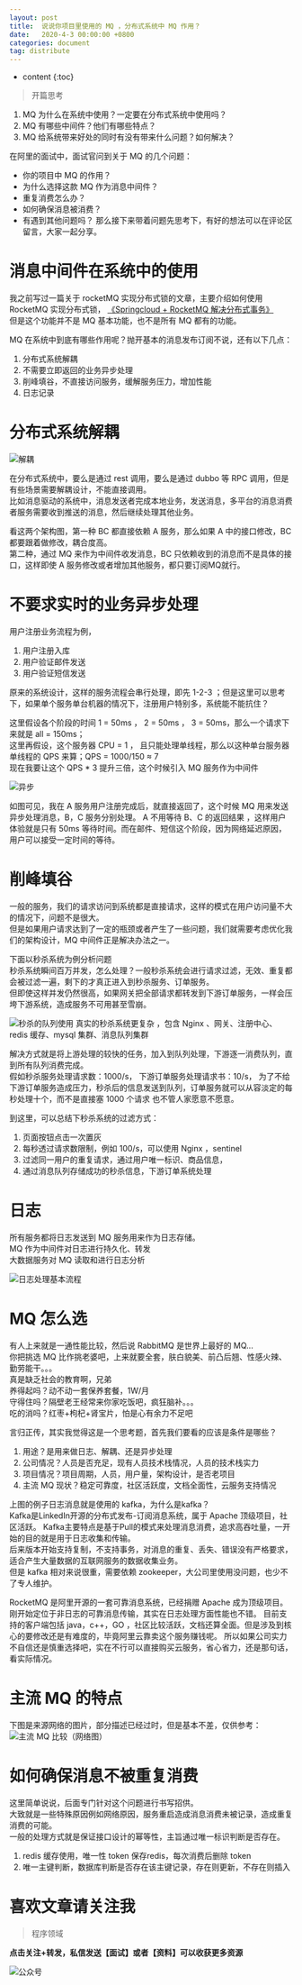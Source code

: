 ```yaml
---
layout: post
title:  说说你项目里使用的 MQ ，分布式系统中 MQ 作用？
date:   2020-4-3 00:00:00 +0800
categories: document
tag: distribute
---
```


* content
{:toc}

>开篇思考
1. MQ 为什么在系统中使用？一定要在分布式系统中使用吗？
2. MQ 有哪些中间件？他们有哪些特点？
3. MQ 给系统带来好处的同时有没有带来什么问题？如何解决？

在阿里的面试中，面试官问到关于 MQ 的几个问题：
* 你的项目中 MQ 的作用？
* 为什么选择这款 MQ 作为消息中间件？
* 重复消费怎么办？
* 如何确保消息被消费？
* 有遇到其他问题吗？
那么接下来带着问题先思考下，有好的想法可以在评论区留言，大家一起分享。

# 消息中间件在系统中的使用
我之前写过一篇关于 rocketMQ 实现分布式锁的文章，主要介绍如何使用 RocketMQ 实现分布式锁，
[《Springcloud + RocketMQ 解决分布式事务》](https://torgor.github.io/2020/03/01/java-springcloud-alibaba-rocketMQ/)  
但是这个功能并不是 MQ 基本功能，也不是所有 MQ 都有的功能。

MQ 在系统中到底有哪些作用呢？抛开基本的消息发布订阅不说，还有以下几点：
1. 分布式系统解耦
2. 不需要立即返回的业务异步处理
3. 削峰填谷，不直接访问服务，缓解服务压力，增加性能
4. 日志记录

# 分布式系统解耦

![解耦](https://torgor.github.io/styles/images/distribute/MQ-解耦.png)

在分布式系统中，要么是通过 rest 调用，要么是通过 dubbo 等 RPC 调用，但是有些场景需要解耦设计，不能直接调用。  
比如消息驱动的系统中，消息发送者完成本地业务，发送消息，多平台的消息消费者服务需要收到推送的消息，然后继续处理其他业务。

看这两个架构图，第一种 BC 都直接依赖 A 服务，那么如果 A 中的接口修改，BC 都要跟着做修改，耦合度高。  
第二种，通过 MQ 来作为中间件收发消息，BC 只依赖收到的消息而不是具体的接口，这样即使 A 服务修改或者增加其他服务，都只要订阅MQ就行。

# 不要求实时的业务异步处理

用户注册业务流程为例，
1. 用户注册入库
2. 用户验证邮件发送 
3. 用户验证短信发送

原来的系统设计，这样的服务流程会串行处理，即先 1-2-3 ；但是这里可以思考下，如果单个服务单台机器的情况下，注册用户特别多，系统能不能抗住？

这里假设各个阶段的时间 1 = 50ms ， 2 = 50ms ， 3 = 50ms，那么一个请求下来就是 all = 150ms；  
这里再假设，这个服务器 CPU = 1 ， 且只能处理单线程，那么以这种单台服务器单线程的 QPS 来算；QPS = 1000/150 ≈ 7  
现在我要让这个 QPS * 3 提升三倍，这个时候引入 MQ 服务作为中间件

![异步](https://torgor.github.io/styles/images/distribute/MQ-sync.png)

如图可见，我在 A 服务用户注册完成后，就直接返回了，这个时候 MQ 用来发送异步处理消息，B，C 服务分别处理。
A 不用等待 B、C 的返回结果 ，这样用户体验就是只有 50ms 等待时间。而在邮件、短信这个阶段，因为网络延迟原因，
用户可以接受一定时间的等待。

# 削峰填谷
一般的服务，我们的请求访问到系统都是直接请求，这样的模式在用户访问量不大的情况下，问题不是很大。  
但是如果用户请求达到了一定的瓶颈或者产生了一些问题，我们就需要考虑优化我们的架构设计，MQ 中间件正是解决办法之一。  

下面以秒杀系统为例分析问题  
秒杀系统瞬间百万并发，怎么处理？一般秒杀系统会进行请求过滤，无效、重复都会被过滤一遍，剩下的才真正进入到秒杀服务、订单服务。  
但即使这样并发仍然很高，如果网关把全部请求都转发到下游订单服务，一样会压垮下游系统，造成服务不可用甚至雪崩。  

![秒杀的队列使用](https://torgor.github.io/styles/images/distribute/MQ-seckill.png)
真实的秒杀系统更复杂 ，包含 Nginx 、网关、注册中心、redis 缓存、mysql 集群、消息队列集群

解决方式就是将上游处理的较快的任务，加入到队列处理，下游逐一消费队列，直到所有队列消费完成。  
假如秒杀服务处理请求数：1000/s，
下游订单服务处理请求书：10/s，
为了不给下游订单服务造成压力，秒杀后的信息发送到队列，订单服务就可以从容淡定的每秒处理十个，而不是直接塞 1000 个请求
也不管人家愿意不愿意。

到这里，可以总结下秒杀系统的过滤方式：
1. 页面按钮点击一次置灰
2. 每秒透过请求数限制，例如 100/s，可以使用 Nginx ，sentinel
3. 过滤同一用户的重复请求，通过用户唯一标识、商品信息，
4. 通过消息队列存储成功的秒杀信息，下游订单系统处理

# 日志
所有服务都将日志发送到 MQ 服务用来作为日志存储。  
MQ 作为中间件对日志进行持久化、转发  
大数据服务对 MQ 读取和进行日志分析

![日志处理基本流程](https://torgor.github.io/styles/images/distribute/MQ-log-deal.png)

# MQ 怎么选
有人上来就是一通性能比较，然后说 RabbitMQ 是世界上最好的 MQ...   
你把挑选 MQ 比作挑老婆吧，上来就要全套，肤白貌美、前凸后翘、性感火辣、勤劳能干。。。  
真是缺乏社会的教育啊，兄弟  
养得起吗？动不动一套保养套餐，1W/月    
守得住吗？隔壁老王经常来你家吃饭吧，疯狂脑补。。。    
吃的消吗？红枣+枸杞+肾宝片，怕是心有余力不足吧  

言归正传，其实我觉得这是一个思考题，首先我们要看的应该是条件是哪些？  
1. 用途？是用来做日志、解耦、还是异步处理
2. 公司情况？人员是否充足，现有人员技术栈情况，人员的技术栈实力
3. 项目情况？项目周期，人员，用户量，架构设计，是否老项目
4. 主流 MQ 现状？稳定可靠度，社区活跃度，文档全面性，云服务支持情况

上图的例子日志消息就是使用的 kafka，为什么是kafka？  
Kafka是LinkedIn开源的分布式发布-订阅消息系统，属于 Apache 顶级项目，社区活跃。
Kafka主要特点是基于Pull的模式来处理消息消费，追求高吞吐量，一开始的目的就是用于日志收集和传输。  
后来版本开始支持复制，不支持事务，对消息的重复、丢失、错误没有严格要求，适合产生大量数据的互联网服务的数据收集业务。  
但是 kafka 相对来说很重，需要依赖 zookeeper，大公司里使用没问题，也少不了专人维护。

RocketMQ 是阿里开源的一套可靠消息系统，已经捐赠 Apache 成为顶级项目。刚开始定位于非日志的可靠消息传输，其实在日志处理方面性能也不错。
目前支持的客户端包括 java，c++，GO ，社区比较活跃，文档还算全面。但是涉及到核心的要修改还是有难度的，毕竟阿里云靠卖这个服务赚钱呢。
所以如果公司实力不自信还是慎重选择吧，实在不行可以直接购买云服务，省心省力，还是那句话，看实际情况。

# 主流 MQ 的特点   
下图是来源网络的图片，部分描述已经过时，但是基本不差，仅供参考：
![主流 MQ 比较（网络图）](https://torgor.github.io/styles/images/distribute/distribute-mq-compare.jpg)

# 如何确保消息不被重复消费
这里简单说说，后面专门针对这个问题进行书写招供。  
大致就是一些特殊原因例如网络原因，服务重启造成消息消费未被记录，造成重复消费的可能。  
一般的处理方式就是保证接口设计的幂等性，主旨通过唯一标识判断是否存在。  
1. redis 缓存使用，唯一性 token 保存redis，每次消费后删除 token
2. 唯一主键判断，数据库判断是否存在该主键记录，存在则更新，不存在则插入



# 喜欢文章请关注我    
> 程序领域  

**点击关注+转发，私信发送【面试】或者【资料】可以收获更多资源**

![公众号](https://torgor.github.io/styles/images/my-public-ma.png)









